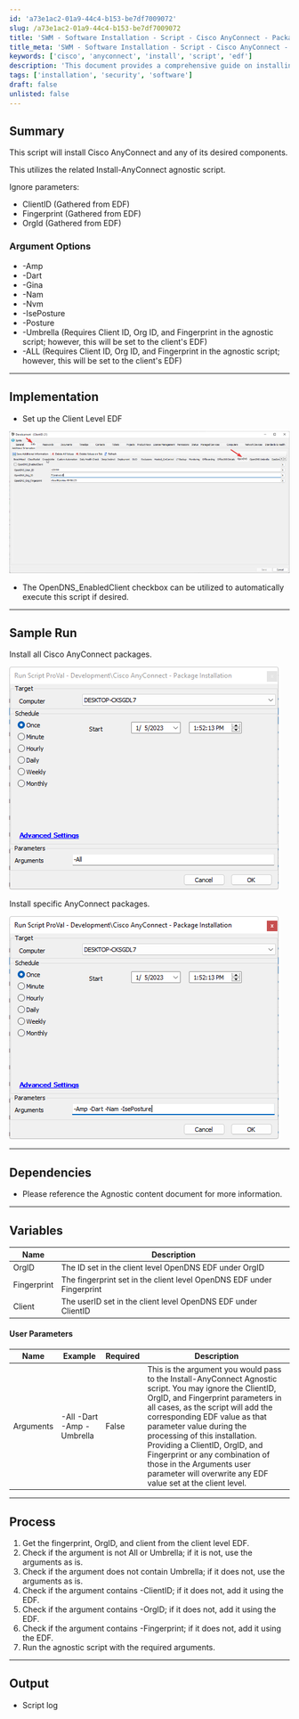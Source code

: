 ```yaml
---
id: 'a73e1ac2-01a9-44c4-b153-be7df7009072'
slug: /a73e1ac2-01a9-44c4-b153-be7df7009072
title: 'SWM - Software Installation - Script - Cisco AnyConnect - Package Installation'
title_meta: 'SWM - Software Installation - Script - Cisco AnyConnect - Package Installation'
keywords: ['cisco', 'anyconnect', 'install', 'script', 'edf']
description: 'This document provides a comprehensive guide on installing Cisco AnyConnect along with its desired components using an agnostic script. It includes argument options, implementation steps, sample runs, dependencies, user parameters, and the overall process of execution.'
tags: ['installation', 'security', 'software']
draft: false
unlisted: false
---
```


## Summary

This script will install Cisco AnyConnect and any of its desired components.

This utilizes the related Install-AnyConnect agnostic script.

Ignore parameters:
- ClientID (Gathered from EDF)
- Fingerprint (Gathered from EDF)
- OrgId (Gathered from EDF)

### Argument Options
- -Amp
- -Dart
- -Gina
- -Nam
- -Nvm
- -IsePosture
- -Posture
- -Umbrella (Requires Client ID, Org ID, and Fingerprint in the agnostic script; however, this will be set to the client's EDF)
- -ALL (Requires Client ID, Org ID, and Fingerprint in the agnostic script; however, this will be set to the client's EDF)

---

## Implementation

- Set up the Client Level EDF

![Client Level EDF](../../../static/img/SWM---Software-Installation---Script---Cisco-AnyConnect---Package-Installation/image_1.png)

- The OpenDNS_EnabledClient checkbox can be utilized to automatically execute this script if desired.

---

## Sample Run

Install all Cisco AnyConnect packages.

![Install All Packages](../../../static/img/SWM---Software-Installation---Script---Cisco-AnyConnect---Package-Installation/image_2.png)

Install specific AnyConnect packages.

![Install Specific Packages](../../../static/img/SWM---Software-Installation---Script---Cisco-AnyConnect---Package-Installation/image_3.png)

---

## Dependencies

- Please reference the Agnostic content document for more information.

---

## Variables

| Name        | Description                                                 |
|-------------|-------------------------------------------------------------|
| OrgID       | The ID set in the client level OpenDNS EDF under OrgID    |
| Fingerprint | The fingerprint set in the client level OpenDNS EDF under Fingerprint |
| Client      | The userID set in the client level OpenDNS EDF under ClientID |

#### User Parameters

| Name      | Example                     | Required | Description                                                                                                                                                                                                                                                                                                                                                   |
|-----------|-----------------------------|----------|----------------------------------------------------------------------------------------------------------------------------------------------------------------------------------------------------------------------------------------------------------------------------------------------------------------------------------------------------------------|
| Arguments | -All -Dart -Amp -Umbrella | False    | This is the argument you would pass to the Install-AnyConnect Agnostic script. You may ignore the ClientID, OrgID, and Fingerprint parameters in all cases, as the script will add the corresponding EDF value as that parameter value during the processing of this installation. Providing a ClientID, OrgID, and Fingerprint or any combination of those in the Arguments user parameter will overwrite any EDF value set at the client level. |

---

## Process

1. Get the fingerprint, OrgID, and client from the client level EDF.
2. Check if the argument is not All or Umbrella; if it is not, use the arguments as is.
3. Check if the argument does not contain Umbrella; if it does not, use the arguments as is.
4. Check if the argument contains -ClientID; if it does not, add it using the EDF.
5. Check if the argument contains -OrgID; if it does not, add it using the EDF.
6. Check if the argument contains -Fingerprint; if it does not, add it using the EDF.
7. Run the agnostic script with the required arguments.

---

## Output

- Script log



